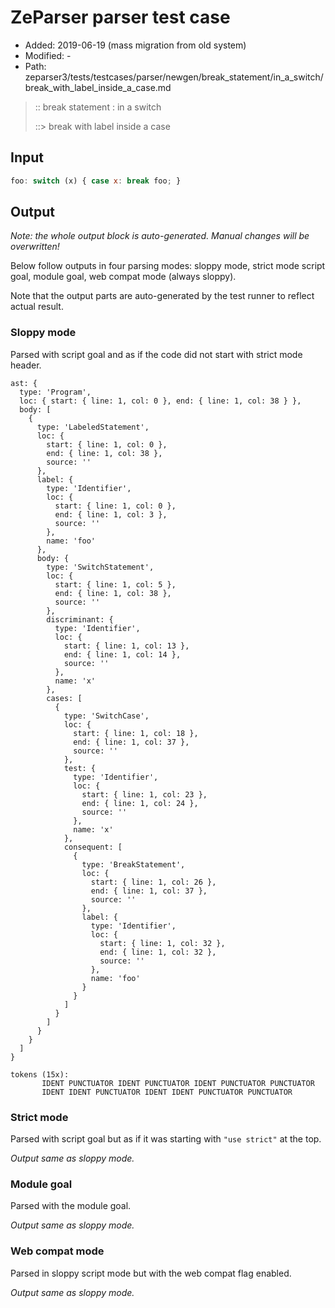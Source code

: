 # ZeParser parser test case

- Added: 2019-06-19 (mass migration from old system)
- Modified: -
- Path: zeparser3/tests/testcases/parser/newgen/break_statement/in_a_switch/break_with_label_inside_a_case.md

> :: break statement : in a switch
>
> ::> break with label inside a case

## Input

`````js
foo: switch (x) { case x: break foo; }
`````

## Output

_Note: the whole output block is auto-generated. Manual changes will be overwritten!_

Below follow outputs in four parsing modes: sloppy mode, strict mode script goal, module goal, web compat mode (always sloppy).

Note that the output parts are auto-generated by the test runner to reflect actual result.

### Sloppy mode

Parsed with script goal and as if the code did not start with strict mode header.

`````
ast: {
  type: 'Program',
  loc: { start: { line: 1, col: 0 }, end: { line: 1, col: 38 } },
  body: [
    {
      type: 'LabeledStatement',
      loc: {
        start: { line: 1, col: 0 },
        end: { line: 1, col: 38 },
        source: ''
      },
      label: {
        type: 'Identifier',
        loc: {
          start: { line: 1, col: 0 },
          end: { line: 1, col: 3 },
          source: ''
        },
        name: 'foo'
      },
      body: {
        type: 'SwitchStatement',
        loc: {
          start: { line: 1, col: 5 },
          end: { line: 1, col: 38 },
          source: ''
        },
        discriminant: {
          type: 'Identifier',
          loc: {
            start: { line: 1, col: 13 },
            end: { line: 1, col: 14 },
            source: ''
          },
          name: 'x'
        },
        cases: [
          {
            type: 'SwitchCase',
            loc: {
              start: { line: 1, col: 18 },
              end: { line: 1, col: 37 },
              source: ''
            },
            test: {
              type: 'Identifier',
              loc: {
                start: { line: 1, col: 23 },
                end: { line: 1, col: 24 },
                source: ''
              },
              name: 'x'
            },
            consequent: [
              {
                type: 'BreakStatement',
                loc: {
                  start: { line: 1, col: 26 },
                  end: { line: 1, col: 37 },
                  source: ''
                },
                label: {
                  type: 'Identifier',
                  loc: {
                    start: { line: 1, col: 32 },
                    end: { line: 1, col: 32 },
                    source: ''
                  },
                  name: 'foo'
                }
              }
            ]
          }
        ]
      }
    }
  ]
}

tokens (15x):
       IDENT PUNCTUATOR IDENT PUNCTUATOR IDENT PUNCTUATOR PUNCTUATOR
       IDENT IDENT PUNCTUATOR IDENT IDENT PUNCTUATOR PUNCTUATOR
`````

### Strict mode

Parsed with script goal but as if it was starting with `"use strict"` at the top.

_Output same as sloppy mode._

### Module goal

Parsed with the module goal.

_Output same as sloppy mode._

### Web compat mode

Parsed in sloppy script mode but with the web compat flag enabled.

_Output same as sloppy mode._
